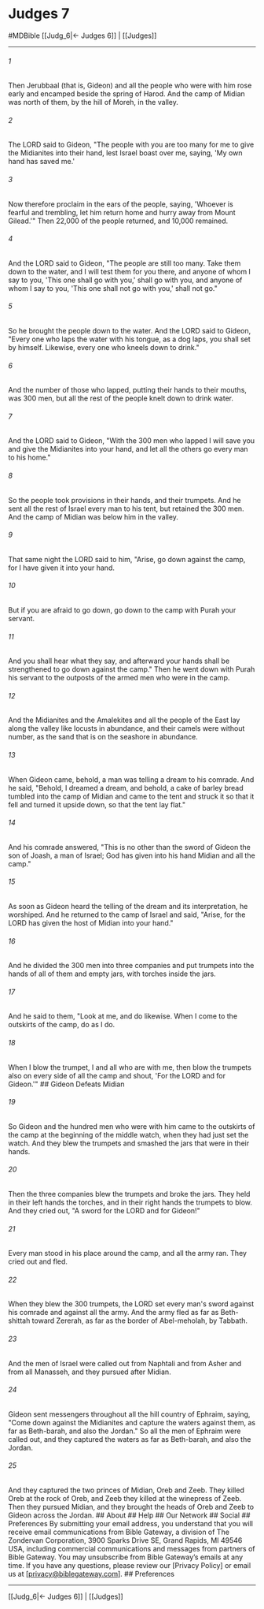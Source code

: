 # Judges 7
#MDBible
[[Judg_6|← Judges 6]] | [[Judges]]

***






###### 1 


Then Jerubbaal (that is, Gideon) and all the people who were with him rose early and encamped beside the spring of Harod. And the camp of Midian was north of them, by the hill of Moreh, in the valley. 





###### 2 


The LORD said to Gideon, "The people with you are too many for me to give the Midianites into their hand, lest Israel boast over me, saying, 'My own hand has saved me.' 





###### 3 


Now therefore proclaim in the ears of the people, saying, 'Whoever is fearful and trembling, let him return home and hurry away from Mount Gilead.'" Then 22,000 of the people returned, and 10,000 remained. 





###### 4 


And the LORD said to Gideon, "The people are still too many. Take them down to the water, and I will test them for you there, and anyone of whom I say to you, 'This one shall go with you,' shall go with you, and anyone of whom I say to you, 'This one shall not go with you,' shall not go." 





###### 5 


So he brought the people down to the water. And the LORD said to Gideon, "Every one who laps the water with his tongue, as a dog laps, you shall set by himself. Likewise, every one who kneels down to drink." 





###### 6 


And the number of those who lapped, putting their hands to their mouths, was 300 men, but all the rest of the people knelt down to drink water. 





###### 7 


And the LORD said to Gideon, "With the 300 men who lapped I will save you and give the Midianites into your hand, and let all the others go every man to his home." 





###### 8 


So the people took provisions in their hands, and their trumpets. And he sent all the rest of Israel every man to his tent, but retained the 300 men. And the camp of Midian was below him in the valley. 





###### 9 


That same night the LORD said to him, "Arise, go down against the camp, for I have given it into your hand. 





###### 10 


But if you are afraid to go down, go down to the camp with Purah your servant. 





###### 11 


And you shall hear what they say, and afterward your hands shall be strengthened to go down against the camp." Then he went down with Purah his servant to the outposts of the armed men who were in the camp. 





###### 12 


And the Midianites and the Amalekites and all the people of the East lay along the valley like locusts in abundance, and their camels were without number, as the sand that is on the seashore in abundance. 





###### 13 


When Gideon came, behold, a man was telling a dream to his comrade. And he said, "Behold, I dreamed a dream, and behold, a cake of barley bread tumbled into the camp of Midian and came to the tent and struck it so that it fell and turned it upside down, so that the tent lay flat." 





###### 14 


And his comrade answered, "This is no other than the sword of Gideon the son of Joash, a man of Israel; God has given into his hand Midian and all the camp." 





###### 15 


As soon as Gideon heard the telling of the dream and its interpretation, he worshiped. And he returned to the camp of Israel and said, "Arise, for the LORD has given the host of Midian into your hand." 





###### 16 


And he divided the 300 men into three companies and put trumpets into the hands of all of them and empty jars, with torches inside the jars. 





###### 17 


And he said to them, "Look at me, and do likewise. When I come to the outskirts of the camp, do as I do. 





###### 18 


When I blow the trumpet, I and all who are with me, then blow the trumpets also on every side of all the camp and shout, 'For the LORD and for Gideon.'" ## Gideon Defeats Midian 





###### 19 


So Gideon and the hundred men who were with him came to the outskirts of the camp at the beginning of the middle watch, when they had just set the watch. And they blew the trumpets and smashed the jars that were in their hands. 





###### 20 


Then the three companies blew the trumpets and broke the jars. They held in their left hands the torches, and in their right hands the trumpets to blow. And they cried out, "A sword for the LORD and for Gideon!" 





###### 21 


Every man stood in his place around the camp, and all the army ran. They cried out and fled. 





###### 22 


When they blew the 300 trumpets, the LORD set every man's sword against his comrade and against all the army. And the army fled as far as Beth-shittah toward Zererah, as far as the border of Abel-meholah, by Tabbath. 





###### 23 


And the men of Israel were called out from Naphtali and from Asher and from all Manasseh, and they pursued after Midian. 





###### 24 


Gideon sent messengers throughout all the hill country of Ephraim, saying, "Come down against the Midianites and capture the waters against them, as far as Beth-barah, and also the Jordan." So all the men of Ephraim were called out, and they captured the waters as far as Beth-barah, and also the Jordan. 





###### 25 


And they captured the two princes of Midian, Oreb and Zeeb. They killed Oreb at the rock of Oreb, and Zeeb they killed at the winepress of Zeeb. Then they pursued Midian, and they brought the heads of Oreb and Zeeb to Gideon across the Jordan. ## About ## Help ## Our Network ## Social ## Preferences By submitting your email address, you understand that you will receive email communications from Bible Gateway, a division of The Zondervan Corporation, 3900 Sparks Drive SE, Grand Rapids, MI 49546 USA, including commercial communications and messages from partners of Bible Gateway. You may unsubscribe from Bible Gateway&rsquo;s emails at any time. If you have any questions, please review our [Privacy Policy] or email us at [privacy@biblegateway.com]. ## Preferences

***

[[Judg_6|← Judges 6]] | [[Judges]]
